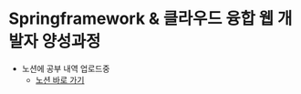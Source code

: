 # Springframework & 클라우드 융합 웹 개발자 양성과정
* 노션에 공부 내역 업로드중 <br>
  - [노션 바로 가기](https://heechae.notion.site/eb91b9b1181d4d4b987fc7783e916e8f, "Go to Notion")
